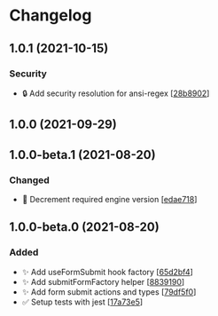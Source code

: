 # Changelog

<a name="1.0.1"></a>
## 1.0.1 (2021-10-15)

### Security

- 🔒 Add security resolution for ansi-regex [[28b8902](https://github.com/AckeeCZ/react-final-form-redux-submit/commit/28b890207fbf4561bec1cb1db0c129bebbaffebc)]


<a name="1.0.0"></a>
## 1.0.0 (2021-09-29)

<a name="1.0.0-beta.1"></a>
## 1.0.0-beta.1 (2021-08-20)

### Changed

- 🔧 Decrement required engine version [[edae718](https://github.com/AckeeCZ/react-final-form-redux-submit/commit/edae718cc89f921813bf03be2eb6f1dbb204a5bb)]


<a name="1.0.0-beta.0"></a>
## 1.0.0-beta.0 (2021-08-20)

### Added

- ✨ Add useFormSubmit hook factory [[65d2bf4](https://github.com/AckeeCZ/react-final-form-redux-submit/commit/65d2bf49b36154d2b506053f0553c407d45f34e0)]
- ✨ Add submitFormFactory helper [[8839190](https://github.com/AckeeCZ/react-final-form-redux-submit/commit/8839190b4614c6399400b8c9509bd6f6061bcd25)]
- ✨ Add form submit actions and types [[79df5f0](https://github.com/AckeeCZ/react-final-form-redux-submit/commit/79df5f04ccaa32e64f03cace1d98478993f97556)]
- ✅ Setup tests with jest [[17a73e5](https://github.com/AckeeCZ/react-final-form-redux-submit/commit/17a73e504097a6ebca39d2d6464e266a2562bda1)]

